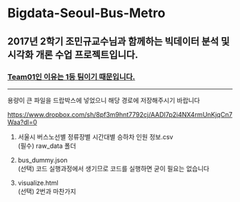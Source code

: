 # Bigdata-Seoul-Bus-Metro

## 2017년 2학기 조민규교수님과 함께하는 빅데이터 분석 및 시각화 개론 수업 프로젝트입니다.

### <u>Team01인 이유는 1등 팀이기 때문입니다.</u>

<hr/>

용량이 큰 파일을 드랍박스에 넣었으니 해당 경로에 저장해주시기 바랍니다

https://www.dropbox.com/sh/8pf3m9hnt7792cj/AADI7p2i4NX4rmUnKjqCn7Waa?dl=0




1. 서울시 버스노선별 정류장별 시간대별 승하차 인원 정보.csv<br/>
(필수) raw_data 폴더

2. bus_dummy.json<br/>
(선택) 코드 실행과정에서 생기므로 코드를 실행하면 굳이 필요는 없습니다

3. visualize.html<br/>
(선택) 2번과 마찬가지

